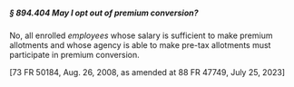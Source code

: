##### § 894.404 May I opt out of premium conversion? #####

No, all enrolled *employees* whose salary is sufficient to make premium allotments and whose agency is able to make pre-tax allotments must participate in premium conversion.

[73 FR 50184, Aug. 26, 2008, as amended at 88 FR 47749, July 25, 2023]